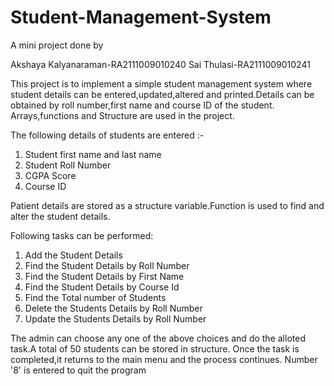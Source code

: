 # Student-Management-System

A mini project done by 


Akshaya Kalyanaraman-RA2111009010240
Sai Thulasi-RA2111009010241

This project is to implement a simple student management system where student details can be entered,updated,altered and printed.Details can be obtained by roll number,first name and 
course ID of the student.
Arrays,functions and Structure are used in the project. 

The following details of students are entered :-
1.	Student first name and last name
2.	Student Roll Number
3.	CGPA Score
4.  Course ID

Patient details are stored as a structure variable.Function is used to find and alter the student details.

Following tasks can be performed:
1. Add the Student Details
2. Find the Student Details by Roll Number
3. Find the Student Details by First Name
4. Find the Student Details by Course Id
5. Find the Total number of Students
6. Delete the Students Details by Roll Number
7. Update the Students Details by Roll Number


The admin can choose any one of the above choices and do the alloted task.A total of 50 students can be stored in structure. 
Once the task is completed,it returns to the main menu and the process continues.
Number '8' is entered to quit the program

